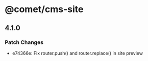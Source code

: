 # @comet/cms-site

## 4.1.0

### Patch Changes

-   e74366e: Fix router.push() and router.replace() in site preview
